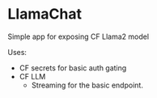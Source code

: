 # LlamaChat

Simple app for exposing CF Llama2 model

Uses:
- CF secrets for basic auth gating
- CF LLM
    - Streaming for the basic endpoint.